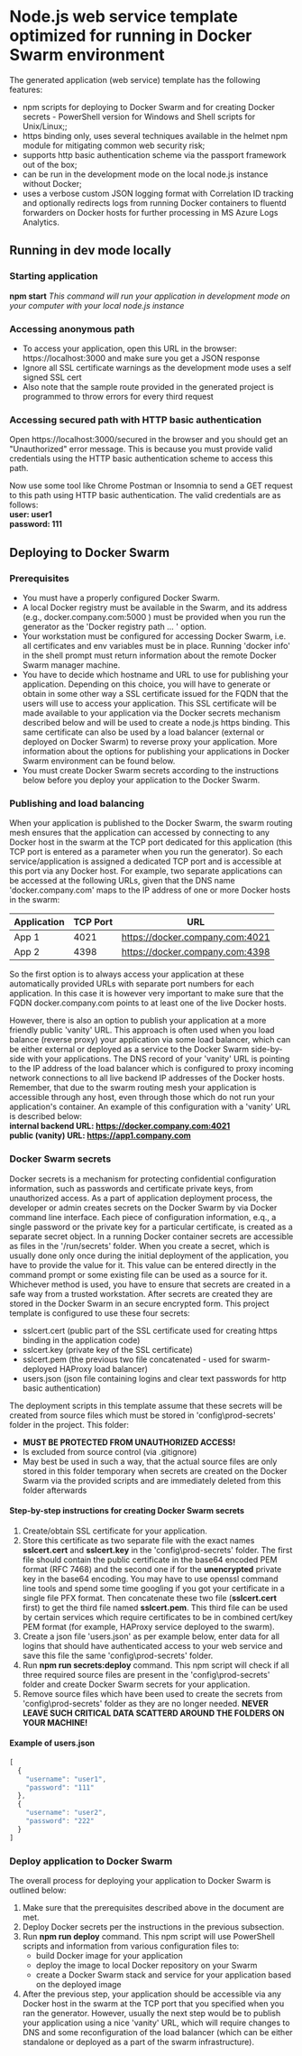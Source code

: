# Node.js web service template optimized for running in Docker Swarm environment
The generated application (web service) template has the following features:
- npm scripts for deploying to Docker Swarm and for creating Docker secrets - PowerShell version for Windows and Shell scripts for Unix/Linux;;
- https binding only, uses several techniques available in the helmet npm module for mitigating common web security risk;
- supports http basic authentication scheme via the passport framework out of the box;
- can be run in the development mode on the local node.js instance without Docker;
- uses a verbose custom JSON logging format with Correlation ID tracking and optionally redirects logs from running Docker containers to fluentd forwarders on Docker hosts for further processing in MS Azure Logs Analytics.


## Running in dev mode locally

### Starting application
**npm start**
*This command will run your application in development mode on your computer with your local node.js instance*

### Accessing anonymous path
- To access your application, open this URL in the browser: https://localhost:3000 and make sure you get a JSON response
- Ignore all SSL certificate warnings as the development mode uses a self signed SSL cert 
- Also note that the sample route provided in the generated project is programmed to throw errors for every third request


### Accessing secured path with HTTP basic authentication
Open https://localhost:3000/secured in the browser and you should get an "Unauthorized" error message.
This is because you must provide valid credentials using the HTTP basic authentication scheme to access this path.

Now use some tool like Chrome Postman or Insomnia to send a GET request to this path using HTTP basic authentication.
The valid credentials are as follows:  
**user: user1**  
**password: 111**  


## Deploying to Docker Swarm

### Prerequisites
- You must have a properly configured Docker Swarm.
- A local Docker registry must be available in the Swarm, and its address (e.g., docker.company.com:5000 ) must be provided when you run the generator as the 'Docker registry path ... ' option.
- Your workstation must be configured for accessing Docker Swarm, i.e. all certificates and env variables must be in place. Running 'docker info' in the shell prompt must return information about the remote Docker Swarm manager machine.
- You have to decide which hostname and URL to use for publishing your application. Depending on this choice, you will have to generate or obtain in some other way a SSL certificate issued for the FQDN that the users will use to access your application. This SSL certificate will be made available to your application via the Docker secrets mechanism described below and will be used to create a node.js https binding. This same certificate can also be used by a load balancer (external or deployed on Docker Swarm) to reverse proxy your application. More information about the options for publishing your applications in Docker Swarm environment can be found below.
- You must create Docker Swarm secrets according to the instructions below before you deploy your application to the Docker Swarm.

### Publishing and load balancing
When your application is published to the Docker Swarm, the swarm routing mesh ensures that the application can accessed by connecting to any Docker host in the swarm at the TCP port dedicated for this application (this TCP port is entered as a parameter when you run the generator). So each service/application is assigned a dedicated TCP port and is accessible at this port via any Docker host. For example, two separate applications can be accessed at the following URLs, given that the DNS name 'docker.company.com' maps to the IP address of one or more Docker hosts in the swarm:

| Application | TCP Port | URL                            |
|-------------|----------|--------------------------------|
|App 1        |4021      | https://docker.company.com:4021|
|App 2        |4398      | https://docker.company.com:4398|

So the first option is to always access your application at these automatically provided URLs with separate port numbers for each application. In this case it is however very important to make sure that the FQDN docker.company.com points to at least one of the live Docker hosts.

However, there is also an option to publish your application at a more friendly public 'vanity' URL. This approach is often used when you load balance (reverse proxy) your application via some load balancer, which can be either external or deployed as a service to the Docker Swarm side-by-side with your applications. The DNS record of your 'vanity' URL is pointing to the IP address of the load balancer which is configured to proxy incoming network connections to all live backend IP addresses of the Docker hosts. Remember, that due to the swarm routing mesh your application is accessible through any host, even through those which do not run your application's container. An example of this configuration with a 'vanity' URL is described below:  
**internal backend URL: https://docker.company.com:4021**  
**public (vanity) URL: https://app1.company.com**  

### Docker Swarm secrets
Docker secrets is a mechanism for protecting confidential configuration information, such as passwords and certificate private keys, from unauthorized access. As a part of application deployment process, the developer or admin creates secrets on the Docker Swarm by via Docker command line interface. Each piece of configuration information, e.q., a single password or the  private key for a particular certificate, is created as a separate secret object. In a running Docker container secrets are accessible as files in the  '/run/secrets' folder.
When you create a secret, which is usually done only once during the initial deployment of the application, you have to provide the value for it. This value can be entered directly in the command prompt or some existing file can be used as a source for it. Whichever method is used, you have to ensure that secrets are created in a safe way from a trusted workstation. After secrets are created they are stored in the Docker Swarm in an secure encrypted form.
This project template is configured to use these four secrets:
- sslcert.cert (public part of the SSL certificate used for creating https binding in the application code)
- sslcert.key (private key of the SSL certificate)
- sslcert.pem (the previous two file concatenated - used for swarm-deployed HAProxy load balancer)
- users.json (json file containing logins and clear text passwords for http basic authentication)

The deployment scripts in this template assume that these secrets will be created from source files which must be stored in 'config\prod-secrets' folder in the project. This folder:
- **MUST BE PROTECTED FROM UNAUTHORIZED ACCESS!**
- Is excluded from source control (via .gitignore)
- May best be used in such a way, that the actual source files are only stored in this folder temporary when secrets are created on the Docker Swarm via the provided scripts and are immediately deleted from this folder afterwards

#### Step-by-step instructions for creating Docker Swarm secrets
1. Create/obtain SSL certificate for your application.
2. Store this certificate as two separate file with the exact names **sslcert.cert** and **sslcert.key** in the 'config\prod-secrets' folder. The first file should contain the public certificate in the base64 encoded PEM format (RFC 7468) and the second one if for the **unencrypted** private key in the base64 encoding. You may have to use openssl command line tools and spend some time googling if you got your certificate in a single file PFX format. Then concatenate these two file (**sslcert.cert** first) to get the third file named **sslcert.pem**. This third file can be used by certain services which require certificates to be in combined cert/key PEM  format (for example, HAProxy service deployed to the swarm).
3. Create a json file 'users.json' as per example below, enter data for all logins that should have authenticated access to your web service and save this file the same 'config\prod-secrets' folder.
4. Run **npm run secrets:deploy** command. This npm script will check if all three required source files are present in the 'config\prod-secrets' folder and create Docker Swarm secrets for your application.
5. Remove source files which have been used to create the secrets from 'config\prod-secrets' folder as they are no longer needed. **NEVER LEAVE SUCH CRITICAL DATA SCATTERD AROUND THE FOLDERS ON YOUR MACHINE!**

#### Example of users.json
```javascript
[
  {
    "username": "user1",
    "password": "111"
  },
  {
    "username": "user2",
    "password": "222"
  }
]
```


### Deploy application to Docker Swarm
The overall process for deploying your application to Docker Swarm is outlined below:
1. Make sure that the prerequisites described above in the document are met.
2. Deploy Docker secrets per the instructions in the previous subsection.
3. Run **npm run deploy** command. This npm script will use PowerShell scripts and information from various configuration files to: 
    - build Docker image for your application 
    - deploy the image to local Docker repository on your Swarm
    - create a Docker Swarm stack and service for your application based on the deployed image
4. After the previous step, your application should be accessible via any Docker host in the swarm at the TCP port that you specified when you ran the generator. However, usually the next step would be to publish your application using a nice 'vanity' URL, which will require changes to DNS and some reconfiguration of the load balancer (which can be either standalone or deployed as a part of the swarm infrastructure).
